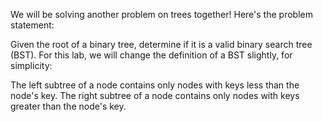 We will be solving another problem on trees together! Here's the problem statement:

Given the root of a binary tree, determine if it is a valid binary search tree (BST).
For this lab, we will change the definition of a BST slightly, for simplicity: 

The left subtree of a node contains only nodes with keys less than the node's key.
The right subtree of a node contains only nodes with keys greater than the node's key.